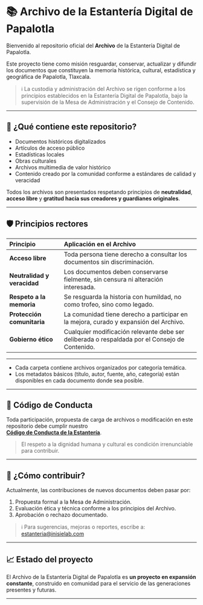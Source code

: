 # 📚 Archivo de la Estantería Digital de Papalotla

Bienvenido al repositorio oficial del **Archivo** de la Estantería Digital de Papalotla.

Este proyecto tiene como misión resguardar, conservar, actualizar y difundir los documentos que constituyen la memoria histórica, cultural, estadística y geográfica de Papalotla, Tlaxcala.

> ℹ️ La custodia y administración del Archivo se rigen conforme a los principios establecidos en la Estantería Digital de Papalotla, bajo la supervisión de la Mesa de Administración y el Consejo de Contenido.

---

## 🚀 ¿Qué contiene este repositorio?

- Documentos históricos digitalizados
- Artículos de acceso público
- Estadísticas locales
- Obras culturales
- Archivos multimedia de valor histórico
- Contenido creado por la comunidad conforme a estándares de calidad y veracidad

Todos los archivos son presentados respetando principios de **neutralidad**, **acceso libre** y **gratitud hacia sus creadores y guardianes originales**.

---

## 🛡️ Principios rectores

| Principio | Aplicación en el Archivo |
|:---|:---|
| **Acceso libre** | Toda persona tiene derecho a consultar los documentos sin discriminación. |
| **Neutralidad y veracidad** | Los documentos deben conservarse fielmente, sin censura ni alteración interesada. |
| **Respeto a la memoria** | Se resguarda la historia con humildad, no como trofeo, sino como legado. |
| **Protección comunitaria** | La comunidad tiene derecho a participar en la mejora, curado y expansión del Archivo. |
| **Gobierno ético** | Cualquier modificación relevante debe ser deliberada o respaldada por el Consejo de Contenido. |

---

- Cada carpeta contiene archivos organizados por categoría temática.
- Los metadatos básicos (título, autor, fuente, año, categoría) están disponibles en cada documento donde sea posible.

---

## 📜 Código de Conducta

Toda participación, propuesta de carga de archivos o modificación en este repositorio debe cumplir nuestro  
[**Código de Conducta de la Estantería**](https://estanteria.netlify.app/blog/codigo-de-conducta).

> El respeto a la dignidad humana y cultural es condición irrenunciable para contribuir.

---

## 🤝 ¿Cómo contribuir?

Actualmente, las contribuciones de nuevos documentos deben pasar por:

1. Propuesta formal a la Mesa de Administración.
2. Evaluación ética y técnica conforme a los principios del Archivo.
3. Aprobación o rechazo documentado.

> ℹ️ Para sugerencias, mejoras o reportes, escribe a: estanteria@inisielab.com

---

## 📈 Estado del proyecto

El Archivo de la Estantería Digital de Papalotla es **un proyecto en expansión constante**, construido en comunidad para el servicio de las generaciones presentes y futuras.

---

